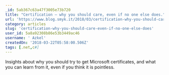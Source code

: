 ```yaml
---
_id: 5ab367c63a47f3005e73b720
title: "Certification – why you should care, even if no one else does."
url: 'https://www.blog.smyk.it/2018/03/certification-why-you-should-care/'
category: articles
slug: 'certification-why-you-should-care-even-if-no-one-else-does'
user_id: 5a8a92308b86e53b3449ac46
username: ' Azkel'
createdOn: '2018-03-22T05:58:00.506Z'
tags: [.net,c#]
---
```


Insights about why you should try to get Microsoft certificates, and what you can learn from it, even if you think it is pointless.
